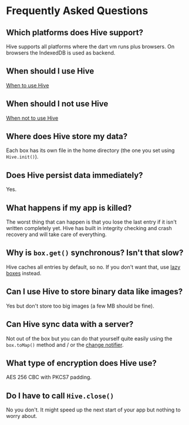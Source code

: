 # Frequently Asked Questions

## Which platforms does Hive support?

Hive supports all platforms where the dart vm runs plus browsers. On browsers the IndexedDB is used as backend.

## When should I use Hive

[When to use Hive](../best-practices/when_to_use_hive.md#when-to-use-hive)

## When should I not use Hive

[When not to use Hive](../best-practices/when_to_use_hive.md#when-not-to-use-hive)

## Where does Hive store my data?

Each box has its own file in the home directory \(the one you set using `Hive.init()`\).

## Does Hive persist data immediately?

Yes.

## What happens if my app is killed?

The worst thing that can happen is that you lose the last entry if it isn't written completely yet. Hive has built in integrity checking and crash recovery and will take care of everything.

## Why is `box.get()` synchronous? Isn't that slow?

Hive caches all entries by default, so no. If you don't want that, use [lazy boxes](../advanced/lazy_box.md) instead.

## Can I use Hive to store binary data like images?

Yes but don't store too big images \(a few MB should be fine\).

## Can Hive sync data with a server?

Not out of the box but you can do that yourself quite easily using the `box.toMap()` method and / or the [change notifier](../boxes/watch_changes.md).

## What type of encryption does Hive use?

AES 256 CBC with PKCS7 padding.

## Do I have to call `Hive.close()`

No you don't. It might speed up the next start of your app but nothing to worry about.

